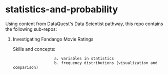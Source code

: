 # statistics-and-probability

Using content from DataQuest's Data Scientist pathway, this repo contains the following sub-repos:

  1. Investigating Fandango Movie Ratings
      
      Skills and concepts: 
                           
                           a. variables in statistics
                           b. frequency distributions (visualization and comparison)
                           
                          
                         
